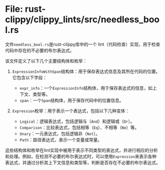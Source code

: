 # File: rust-clippy/clippy_lints/src/needless_bool.rs

文件`needless_bool.rs`是rust-clippy库中的一个 lint（代码检查）实现，用于检查代码中存在的不必要的布尔表达式。

该文件定义了以下几个主要结构体和枚举：

1. `ExpressionInfoWithSpan`结构体：用于保存表达式信息及其所在代码的位置。它包含以下字段：
   - `expr_info`：一个`ExpressionInfo`结构体，用于保存表达式的信息，如上下文、类型等。
   - `span`：一个`Span`结构体，用于保存代码中的位置信息。

2. `Expression`枚举：用于表示一个表达式，包括以下几种变体：
   - `Logical`：逻辑表达式，包括逻辑与（`And`）和逻辑或（`Or`）。
   - `Comparison`：比较表达式，包括相等（`Eq`）、不相等（`Ne`）等。
   - `Unary`：一元表达式，包括逻辑非（`Not`）。
   - `Path`：路径表达式，表示一个变量或常量。

这些结构体和枚举在lint实现中被用于表示不同类型的表达式，并进行相应的分析和处理。例如，在检测不必要的布尔表达式时，可以使用`Expression`来表示各种表达式，并通过分析其上下文信息和类型等，判断是否存在不必要的布尔表达式。

